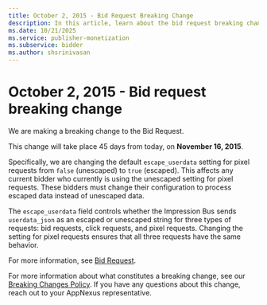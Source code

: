 ```yaml
---
title: October 2, 2015 - Bid Request Breaking Change
description: In this article, learn about the bid request breaking change and more information about it.
ms.date: 10/21/2025
ms.service: publisher-monetization
ms.subservice: bidder
ms.author: shsrinivasan
---
```


# October 2, 2015 - Bid request breaking change

We are making a breaking change to the Bid Request.

This change will take place 45 days from today, on **November 16, 2015**.

Specifically, we are changing the default `escape_userdata` setting for pixel requests from `false` (unescaped) to `true` (escaped). This affects any current bidder who currently is using the unescaped setting for pixel requests. These bidders must change their configuration to process escaped data instead of unescaped data.

The `escape_userdata` field controls whether the Impression Bus sends `userdata_json` as an escaped or unescaped string for three types of requests: bid requests, click requests, and pixel requests. Changing the setting for pixel requests ensures that all three requests have the same behavior.

For more information, see [Bid Request](bid-request.md).

For more information about what constitutes a breaking change, see our [Breaking Changes Policy](breaking-changes.md). If you have any questions about this change, reach out to your AppNexus representative.
